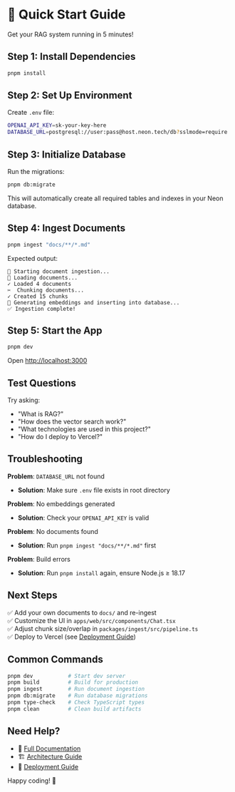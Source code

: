# 🚀 Quick Start Guide

Get your RAG system running in 5 minutes!

## Step 1: Install Dependencies

```bash
pnpm install
```

## Step 2: Set Up Environment

Create `.env` file:

```bash
OPENAI_API_KEY=sk-your-key-here
DATABASE_URL=postgresql://user:pass@host.neon.tech/db?sslmode=require
```

## Step 3: Initialize Database

Run the migrations:
```bash
pnpm db:migrate
```

This will automatically create all required tables and indexes in your Neon database.

## Step 4: Ingest Documents

```bash
pnpm ingest "docs/**/*.md"
```

Expected output:
```
🚀 Starting document ingestion...
📖 Loading documents...
✓ Loaded 4 documents
✂️  Chunking documents...
✓ Created 15 chunks
🧮 Generating embeddings and inserting into database...
✅ Ingestion complete!
```

## Step 5: Start the App

```bash
pnpm dev
```

Open [http://localhost:3000](http://localhost:3000)

## Test Questions

Try asking:
- "What is RAG?"
- "How does the vector search work?"
- "What technologies are used in this project?"
- "How do I deploy to Vercel?"

## Troubleshooting

**Problem**: `DATABASE_URL` not found
- **Solution**: Make sure `.env` file exists in root directory

**Problem**: No embeddings generated
- **Solution**: Check your `OPENAI_API_KEY` is valid

**Problem**: No documents found
- **Solution**: Run `pnpm ingest "docs/**/*.md"` first

**Problem**: Build errors
- **Solution**: Run `pnpm install` again, ensure Node.js ≥ 18.17

## Next Steps

✅ Add your own documents to `docs/` and re-ingest  
✅ Customize the UI in `apps/web/src/components/Chat.tsx`  
✅ Adjust chunk size/overlap in `packages/ingest/src/pipeline.ts`  
✅ Deploy to Vercel (see [Deployment Guide](./docs/deployment.md))

## Common Commands

```bash
pnpm dev           # Start dev server
pnpm build         # Build for production  
pnpm ingest        # Run document ingestion
pnpm db:migrate    # Run database migrations
pnpm type-check    # Check TypeScript types
pnpm clean         # Clean build artifacts
```

## Need Help?

- 📖 [Full Documentation](./docs/getting-started.md)
- 🏗️ [Architecture Guide](./docs/architecture.md)
- 🚢 [Deployment Guide](./docs/deployment.md)

Happy coding! 🎉


